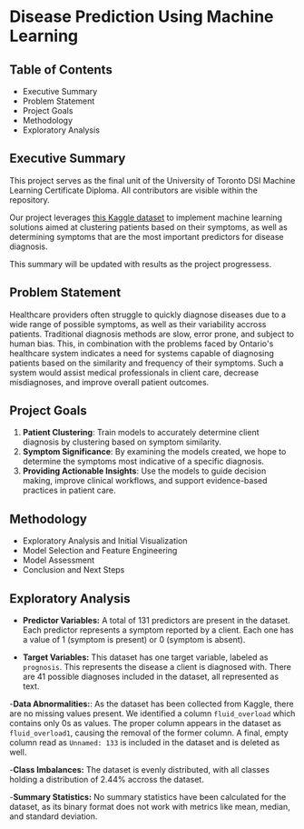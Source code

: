 # Disease Prediction Using Machine Learning
## Table of Contents 
- Executive Summary 
- Problem Statement
- Project Goals 
- Methodology 
- Exploratory Analysis


## Executive Summary
This project serves as the final unit of the University of Toronto DSI Machine Learning Certificate Diploma. All contributors are visible within the repository. 

Our project leverages [this Kaggle dataset](https://www.kaggle.com/datasets/kaushil268/disease-prediction-using-machine-learning) to implement machine learning solutions aimed at clustering patients based on their symptoms, as well as determining symptoms that are the most important predictors for disease diagnosis.

This summary will be updated with results as the project progressess. 


## Problem Statement
Healthcare providers often struggle to quickly diagnose diseases due to a wide range of possible symptoms, as well as their variability accross patients. Traditional diagnosis methods are slow, error prone, and subject to human bias. This, in combination with the problems faced by Ontario's healthcare system indicates a need for systems capable of diagnosing patients based on the similarity and frequency of their symptoms. Such a system would assist medical professionals in client care, decrease misdiagnoses, and improve overall patient outcomes. 


## Project Goals
1. **Patient Clustering**: Train models to accurately determine client diagnosis by clustering based on symptom similarity.  
2. **Symptom Significance**: By examining the models created, we hope to determine the symptoms most indicative of a specific diagnosis. 
3. **Providing Actionable Insights**: Use the models to guide decision making, improve clinical workflows, and support evidence-based practices in patient care.

## Methodology
- Exploratory Analysis and Initial Visualization
- Model Selection and Feature Engineering 
- Model Assessment 
- Conclusion and Next Steps 


## Exploratory Analysis 
- **Predictor Variables:** A total of 131 predictors are present in the dataset. Each predictor represents a symptom reported by a client. Each one has a value of 1 (symptom is present) or 0 (symptom is absent). 

- **Target Variables:** This dataset has one target variable, labeled as `prognosis`. This represents the disease a client is diagnosed with. There are 41 possible diagnoses included in the dataset, all represented as text. 

-**Data Abnormalities:**: As the dataset has been collected from Kaggle, there are no missing values present. We identified a column `fluid_overload` which contains only 0s as values. The proper column appears in the dataset as `fluid_overload1`, causing the removal of the former column. A final, empty column read as `Unnamed: 133` is included in the dataset and is deleted as well. 

-**Class Imbalances:** The dataset is evenly distributed, with all classes holding a distribution of 2.44% accross the dataset. 

-**Summary Statistics:** No summary statistics have been calculated for the dataset, as its binary format does not work with metrics like mean, median, and standard deviation. 




